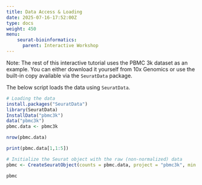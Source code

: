 ```yaml
---
title: Data Access & Loading
date: 2025-07-16-17:52:00Z
type: docs 
weight: 450
menu: 
    seurat-bioinformatics:
      parent: Interactive Workshop
---
```


Note: The rest of this interactive tutorial uses the PBMC 3k dataset as an example. You can either download it yourself from 10x Genomics or use the built-in copy available via the `SeuratData` package.

The below script loads the data using `SeuratData`. 

```r
# Loading the data
install.packages("SeuratData")
library(SeuratData)
InstallData("pbmc3k")
data("pbmc3k")
pbmc.data <- pbmc3k

nrow(pbmc.data)

print(pbmc.data[1,1:5])

# Initialize the Seurat object with the raw (non-normalized) data
pbmc <- CreateSeuratObject(counts = pbmc.data, project = "pbmc3k", min.cells = 3, min.features = 200)

pbmc
```
